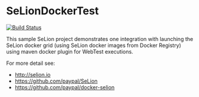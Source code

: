 # SeLionDockerTest

[![Build Status](https://travis-ci.org/sebady/SeLionDockerTest.svg?branch=master)](https://travis-ci.org/sebady/SeLionDockerTest)

This sample SeLion project demonstrates one integration with launching the SeLion docker grid (using
SeLion docker images from Docker Registry) using maven docker plugin for WebTest executions.

For more detail see:

 * http://selion.io
 * https://github.com/paypal/SeLion
 * https://github.com/paypal/docker-selion
